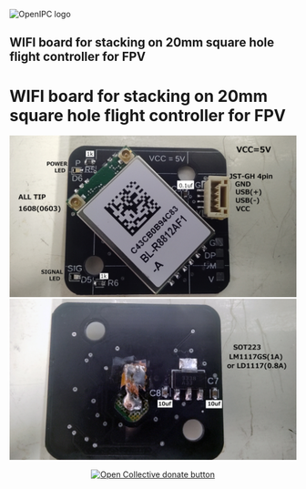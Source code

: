 ![OpenIPC logo](https://openipc.org/assets/openipc-logo-black.svg)

## WIFI board for stacking on 20mm square hole flight controller for FPV
# WIFI board for stacking on 20mm square hole flight controller for FPV
![top](WIFI-board.jpg)
![top](WIFI-board2.jpg)


<p align="center">
<a href="https://opencollective.com/openipc/contribute/backer-14335/checkout" target="_blank"><img src="https://opencollective.com/webpack/donate/button@2x.png?color=blue" width="250" alt="Open Collective donate button"></a>
</p>
